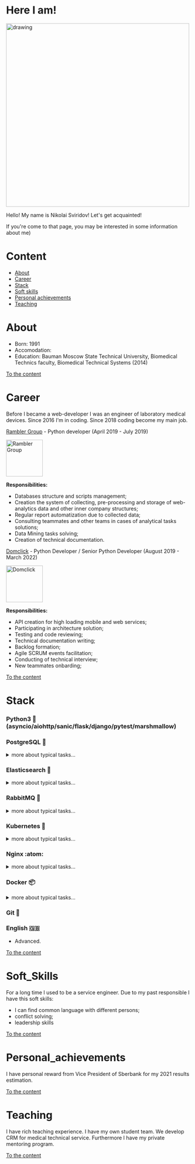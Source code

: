 # Here I am!
<p>
<img src="https://sun9-40.userapi.com/impg/c854220/v854220417/177618/CNRgoIT-Hnk.jpg?size=1280x720&quality=96&sign=ba7063584c8305e0084f172e19bbbe6e&type=album" alt="drawing" width="500"/>
</p>

<p>
Hello! My name is Nikolai Sviridov! Let's get acquainted!
</p>

<p>
If you're come to that page, you may be interested in some information about me)
</p>

# Content
- [About](#about)
- [Career](#career)
- [Stack](#stack)
- [Soft skills](#soft_skills)
- [Personal achievements](#personal-achievements)
- [Teaching](#teaching)

# About
- Born: 1991
- Accomodation: <temporary without permanent accomodation>
- Education: Bauman Moscow State Technical University, Biomedical Technics faculty, Biomedical Technical Systems (2014)

[To the content](#content)

# Career
Before I became a web-developer I was an engineer of laboratory medical devices. Since 2016 I'm in coding.
Since 2018 coding become my main job.

<a href=https://rambler-co.ru/>Rambler Group</a> - Python developer (April 2019 - July 2019)

<p>
<a href="https://rambler-co.ru/"><img alt="Rambler Group" src="https://static.tildacdn.com/tild3230-6533-4234-b861-386363356133/logo.png"
         width=100"></a>
</p>
<div><b>Responsibilities:</b></div>
<p>

- Databases structure and scripts management;
- Creation the system of collecting, pre-processing and storage of web-analytics data and other inner company structures;
- Regular report automatization due to collected data;
- Consulting teammates and other teams in cases of analytical tasks solutions;
- Data Mining tasks solving;
- Creation of technical documentation.

</p>

<a href=https://domclick.ru/>Domclick</a> - Python Developer / Senior Python Developer (August 2019 - March 2022)
<p>
<a href="https://www.domclick.ru"><img alt="Domclick" src="https://domclick.ru/homepage-confered/og_logo_new.png"
         width=100"></a>
</p>
<p><b>Responsibilities:</b></p>

- API creation for high loading mobile and web services;
- Participating in architecture solution;
- Testing and code reviewing;
- Technical documentation writing;
- Backlog formation;
- Agile SCRUM events facilitation;
- Conducting of technical interview;
- New teammates onbarding;

[To the content](#content)

# Stack

<h3>Python3 🐍 (asyncio/aiohttp/sanic/flask/django/pytest/marshmallow)</h3>
   
<h3>PostgreSQL 🐘</h3>

<details><summary>more about typical tasks...</summary>
<p>

     - writing and profiling queries;
     - normalization, indexing, migration;
    
     Typical tasks:
     1. Safety adding new column/table
     2. Code review of queries

</p>
</details>

<h3>Elasticsearch 🧶</h3>

<details><summary>more about typical tasks...</summary>
<p>

    - search and aggregations query creation
    - mappings adjustment
    - clusters adjustments: sharding, replication
    - hightload testing
    - performing data migration

    Typical tasks:
    1. Adding new field for the endpoint: for that we need to make some
    modifications in codebase of web app and add to the index mapping
    new field with correct type. Furthermore we need to reindex all 
    of the documents.
    2. Adding the new aggregation. We need to have durable cluster at the 
    prime time moment.
    3. Creation durable system for unavailiable cases of main host. Solved by
    creation of second shoulder of Elasticsearch and by adjustment of nodes,
    shards and replicas.
    
</p>
</details>

<h3>RabbitMQ 🐰</h3>

<details><summary>more about typical tasks...</summary>
<p>

    - queues and exchanges creation for tasks service management and priority
    
    Typical task: create message sender/consumer for event management
    between services.
    
</p>
</details>

<h3>Kubernetes 🧊</h3>

<details><summary>more about typical tasks...</summary>
<p>

    - basic level hands-on
    
    Typical tasks:
    1. Scale up/down the number of nodes of the service
    2. Container command execution
    
</p>
</details>

<h3>Nginx :atom:</h3>

<details><summary>more about typical tasks...</summary>
<p>

    - basic level hands-on
    
    Typical tasks:
    1. Adding cache layer
    2. Endpoint coverage by VPN
    
</p>
</details>

<h3>Docker 📦</h3>

<details><summary>more about typical tasks...</summary>
<p>

    - basic level hands-on
    
    Typical tasks:
    1. Dockerfiles и docker-compose.yml writing
    2. Working with Docker registry: base image refreshing, e.t.c
    
</p>
</details>

<h3>Git 🌳</h3>

<h3>English 🇬🇧</h3>

- Advanced.
    
[To the content](#content)

# Soft_Skills

For a long time I used to be a service engineer. Due to my past responsible I have this soft skills:

- I can find common language with different persons;
- conflict solving;
- leadership skills

[To the content](#content)

# Personal_achievements

I have personal reward from Vice President of Sberbank for my 2021 results estimation.

[To the content](#content)

# Teaching

I have rich teaching experience. I have my own student team. We develop CRM for medical technical service.
Furthermore I have my private mentoring program.

[To the content](#content)